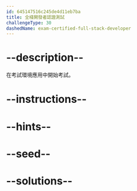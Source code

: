 ```yaml
---
id: 645147516c245de4d11eb7ba
title: 全棧開發者認證測試
challengeType: 30
dashedName: exam-certified-full-stack-developer
---
```


# --description--

在考試環境應用中開始考試。

# --instructions--

# --hints--

# --seed--

# --solutions--
